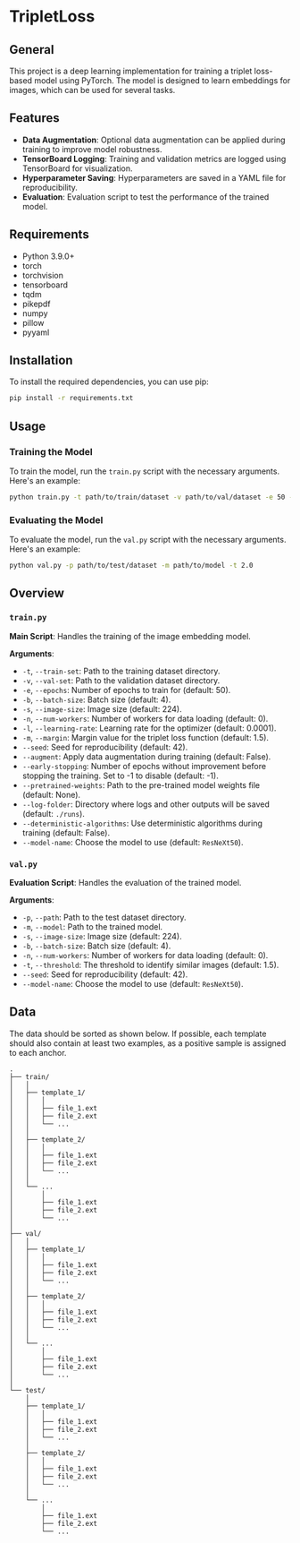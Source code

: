 # TripletLoss

## General

This project is a deep learning implementation for training a triplet loss-based model using PyTorch. The model is designed to learn embeddings for images, which can be used for several tasks.

## Features
- **Data Augmentation**: Optional data augmentation can be applied during training to improve model robustness.
- **TensorBoard Logging**: Training and validation metrics are logged using TensorBoard for visualization.
- **Hyperparameter Saving**: Hyperparameters are saved in a YAML file for reproducibility.
- **Evaluation**: Evaluation script to test the performance of the trained model.


## Requirements
- Python 3.9.0+
- torch
- torchvision
- tensorboard
- tqdm
- pikepdf
- numpy
- pillow
- pyyaml

## Installation
To install the required dependencies, you can use pip:

```bash
pip install -r requirements.txt
```

## Usage

### Training the Model
To train the model, run the `train.py` script with the necessary arguments. Here's an example:

```bash
python train.py -t path/to/train/dataset -v path/to/val/dataset -e 50 -l 0.0001 -b 8 -m 1.0
```

### Evaluating the Model
To evaluate the model, run the `val.py` script with the necessary arguments. Here's an example:

```bash
python val.py -p path/to/test/dataset -m path/to/model -t 2.0
```

## Overview

### `train.py`
**Main Script**: Handles the training of the image embedding model.

**Arguments**:
- `-t`, `--train-set`: Path to the training dataset directory.
- `-v`, `--val-set`: Path to the validation dataset directory.
- `-e`, `--epochs`: Number of epochs to train for (default: 50).
- `-b`, `--batch-size`: Batch size (default: 4).
- `-s`, `--image-size`: Image size (default: 224).
- `-n`, `--num-workers`: Number of workers for data loading (default: 0).
- `-l`, `--learning-rate`: Learning rate for the optimizer (default: 0.0001).
- `-m`, `--margin`: Margin value for the triplet loss function (default: 1.5).
- `--seed`: Seed for reproducibility (default: 42).
- `--augment`: Apply data augmentation during training (default: False).
- `--early-stopping`: Number of epochs without improvement before stopping the training. Set to -1 to disable (default: -1).
- `--pretrained-weights`: Path to the pre-trained model weights file (default: None).
- `--log-folder`: Directory where logs and other outputs will be saved (default: `./runs`).
- `--deterministic-algorithms`: Use deterministic algorithms during training (default: False).
- `--model-name`: Choose the model to use (default: `ResNeXt50`).

### `val.py`
**Evaluation Script**: Handles the evaluation of the trained model.

**Arguments**:
- `-p`, `--path`: Path to the test dataset directory.
- `-m`, `--model`: Path to the trained model.
- `-s`, `--image-size`: Image size (default: 224).
- `-b`, `--batch-size`: Batch size (default: 4).
- `-n`, `--num-workers`: Number of workers for data loading (default: 0).
- `-t`, `--threshold`: The threshold to identify similar images (default: 1.5).
- `--seed`: Seed for reproducibility (default: 42).
- `--model-name`: Choose the model to use (default: `ResNeXt50`).


## Data
The data should be sorted as shown below. If possible, each template should also contain at least two examples, as a positive sample is assigned to each anchor.
```
.
├── train/
│   │ 
│   ├── template_1/
│   │   │ 
│   │   ├── file_1.ext
│   │   ├── file_2.ext
│   │   └── ...
│   │ 
│   ├── template_2/
│   │   │ 
│   │   ├── file_1.ext
│   │   ├── file_2.ext
│   │   └── ...
│   │ 
│   └── ...
│       │ 
│       ├── file_1.ext
│       ├── file_2.ext
│       └── ...
│ 
├── val/
│   │ 
│   ├── template_1/
│   │   │ 
│   │   ├── file_1.ext
│   │   ├── file_2.ext
│   │   └── ...
│   │ 
│   ├── template_2/
│   │   │ 
│   │   ├── file_1.ext
│   │   ├── file_2.ext
│   │   └── ...
│   │ 
│   └── ...
│       │ 
│       ├── file_1.ext
│       ├── file_2.ext
│       └── ...
│ 
└── test/
    │ 
    ├── template_1/
    │   │ 
    │   ├── file_1.ext
    │   ├── file_2.ext
    │   └── ...
    │ 
    ├── template_2/
    │   │ 
    │   ├── file_1.ext
    │   ├── file_2.ext
    │   └── ...
    │ 
    └── ...
        │ 
        ├── file_1.ext
        ├── file_2.ext
        └── ...
```
